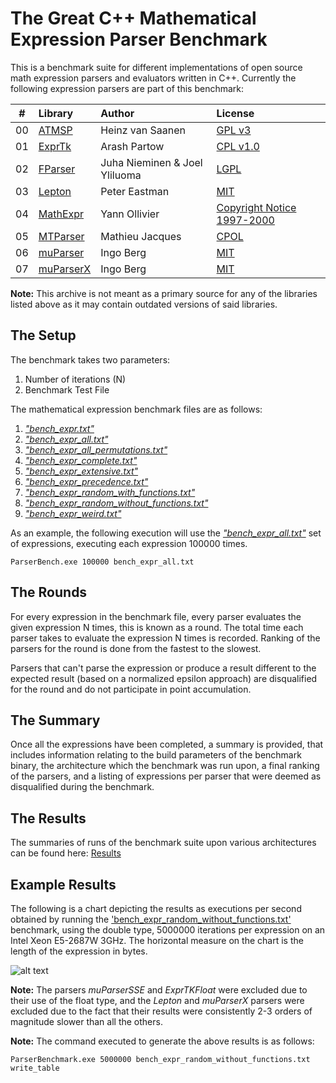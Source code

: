 # The Great C++ Mathematical Expression Parser Benchmark

This is a benchmark suite for different implementations of open source math expression parsers and evaluators written in C++. Currently the following expression parsers are part of this benchmark:

|#    |  Library       |  Author                       |  License   |
| --- | :------------- | :---------------------------- | :----------|
| 00  | [ATMSP](http://sourceforge.net/projects/atmsp/)     | Heinz van Saanen              | [GPL v3](http://www.opensource.org/licenses/gpl-3.0.html) |
| 01  | [ExprTk](http://www.partow.net/programming/exprtk/) | Arash Partow                  | [CPL v1.0](http://www.opensource.org/licenses/cpl1.0.php) |
| 02  | [FParser](http://warp.povusers.org/FunctionParser/) | Juha Nieminen & Joel Yliluoma | [LGPL](http://www.gnu.org/copyleft/lesser.html)           |
| 03  | [Lepton](https://simtk.org/home/lepton)             | Peter Eastman                 | [MIT](http://www.opensource.org/licenses/mit-license.php) |
| 04  | [MathExpr](http://www.yann-ollivier.org/mathlib/mathexpr)| Yann Ollivier            | [Copyright Notice 1997-2000](http://www.yann-ollivier.org/mathlib/mathexpr#C)|
| 05  | [MTParser](http://www.codeproject.com/Articles/7335/An-extensible-math-expression-parser-with-plug-ins)| Mathieu Jacques | [CPOL](http://www.codeproject.com/info/cpol10.aspx)       |
| 06  | [muParser](http://muparser.beltoforion.de/)        | Ingo Berg                      | [MIT](http://www.opensource.org/licenses/mit-license.php) |
| 07  | [muParserX](http://muparserx.beltoforion.de/)      | Ingo Berg                      | [MIT](http://www.opensource.org/licenses/mit-license.php) |


**Note:** This archive is not meant as a primary source for any of the libraries listed above as it may contain outdated versions of said libraries.


## The Setup

The benchmark takes two parameters:

1.  Number of iterations (N)
1.  Benchmark Test File

The mathematical expression benchmark files are as follows:

1.  [*"bench_expr.txt"*](https://github.com/ArashPartow/math-parser-benchmark-project/blob/master/bench_expr.txt)
1.  [*"bench_expr_all.txt"*](https://github.com/ArashPartow/math-parser-benchmark-project/blob/master/bench_expr_all.txt)
1.  [*"bench_expr_all_permutations.txt"*](https://github.com/ArashPartow/math-parser-benchmark-project/blob/master/bench_expr_all_permutations.txt)
1.  [*"bench_expr_complete.txt"*](https://github.com/ArashPartow/math-parser-benchmark-project/blob/master/bench_expr_complete.txt)
1.  [*"bench_expr_extensive.txt"*](https://github.com/ArashPartow/math-parser-benchmark-project/blob/master/bench_expr_extensive.txt)
1.  [*"bench_expr_precedence.txt"*](https://github.com/ArashPartow/math-parser-benchmark-project/blob/master/bench_expr_precedence.txt)
1.  [*"bench_expr_random_with_functions.txt"*](https://github.com/ArashPartow/math-parser-benchmark-project/blob/master/bench_expr_random_with_functions.txt)
1.  [*"bench_expr_random_without_functions.txt"*](https://github.com/ArashPartow/math-parser-benchmark-project/blob/master/bench_expr_random_without_functions.txt)
1.  [*"bench_expr_weird.txt"*](https://github.com/ArashPartow/math-parser-benchmark-project/blob/master/bench_expr_weird.txt)


As an example, the following execution will use the [*"bench_expr_all.txt"*](https://github.com/ArashPartow/math-parser-benchmark-project/blob/master/bench_expr_all.txt) set of expressions, executing each expression 100000 times.

    ParserBench.exe 100000 bench_expr_all.txt

## The Rounds
For every expression in the benchmark file, every parser evaluates the given expression N times, this is known as a round. The total time each parser takes to evaluate the expression N times is recorded. Ranking of the parsers for the round is done from the fastest to the slowest.

Parsers that can't parse the expression or produce a result different to the expected result (based on a normalized epsilon approach) are disqualified for the round and do not participate in point accumulation.

## The Summary
Once all the expressions have been completed, a summary is provided, that includes information relating to the build parameters of the benchmark binary, the architecture which the benchmark was run upon, a final ranking of the parsers, and a listing of expressions per parser that were deemed as disqualified during the benchmark.

## The Results
The summaries of runs of the benchmark suite upon various architectures can be found here: [Results](https://github.com/ArashPartow/math-parser-benchmark-project/tree/master/logs)

## Example Results
The following is a chart depicting the results as executions per second obtained by running the ['bench_expr_random_without_functions.txt'](https://github.com/ArashPartow/math-parser-benchmark-project/blob/master/bench_expr_random_without_functions.txt) benchmark, using the double type, 5000000 iterations per expression on an Intel Xeon E5-2687W 3GHz. The horizontal measure on the chart is the length of the expression in bytes.

![alt text](http://www.partow.net/experimental/images/benchmark_result.png "Mathematical Expression Parser Benchmark Results")

**Note:** The parsers *muParserSSE* and *ExprTKFloat* were excluded due to their use of the float type, and the *Lepton* and *muParserX* parsers were excluded due to the fact that their results were consistently 2-3 orders of magnitude slower than all the others.

**Note:** The command executed to generate the above results is as follows:

    ParserBenchmark.exe 5000000 bench_expr_random_without_functions.txt write_table


